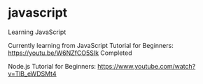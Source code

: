 # javascript
Learning JavaScript

Currently learning from JavaScript Tutorial for Beginners: https://youtu.be/W6NZfCO5SIk
Completed

Node.js Tutorial for Beginners: https://www.youtube.com/watch?v=TlB_eWDSMt4